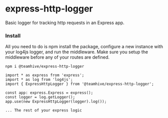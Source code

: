 # express-http-logger
Basic logger for tracking http requests in an Express app.

### Install
All you need to do is npm install the package, configure a new instance with your log4js logger, and run the middleware. Make sure you setup the middleware before any of your routes are defined.

```npm i @teamhive/express-http-logger```

```
import * as express from 'express';
import * as log from 'log4js';
import { ExpressHttpLogger } from '@teamhive/express-http-logger';

const app: express.Express = express();
const logger = log.getLogger();
app.use(new ExpressHttpLogger(logger).log());

... The rest of your express logic
```